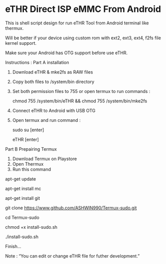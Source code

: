 # eTHR Direct ISP eMMC From Android
This is shell script design for run eTHR Tool from Android terminal like thermux.

Will be better if your device using custom rom with ext2, ext3, ext4, f2fs file kernel support.

Make sure your Android has OTG support before use eTHR.

Instructions :
Part A installation
1. Download eTHR & mke2fs as RAW files
2. Copy both files to /system/bin directory
3. Set both permission files to 755 or open termux to run commands :

   chmod 755 /system/bin/eTHR && chmod 755 /system/bin/mke2fs

4. Connect eTHR to Android with USB OTG
5. Open termux and run command :

   sudo su [enter]

   eTHR [enter]

Part B Prepairing Termux
1. Download Termux on Playstore
2. Open Thermux
3. Run this command

apt-get update

apt-get install mc

apt-get install git

git clone https://www.github.com/ASHWIN990/Termux-sudo.git

cd Termux-sudo

chmod +x install-sudo.sh

 ./install-sudo.sh

Finish...

Note :
“You can edit or change eTHR file for futher development.”
